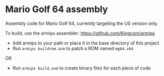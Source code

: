 # Mario Golf 64 assembly

Assembly code for Mario Golf 64, currently targeting the US version only.

To build, use the armips assembler: https://github.com/Kingcom/armips

* Add armips to your path or place it in the base directory of this project
* Run `armips buildrom.asm` to patch a ROM named `mg64.z64`

OR

* Run `armips build.asm` to create binary files for each piece of code
